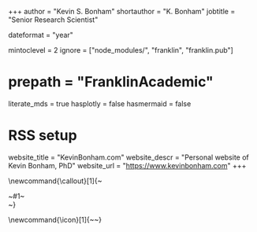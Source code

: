 +++
author = "Kevin S. Bonham"
shortauthor = "K. Bonham"
jobtitle = "Senior Research Scientist"

dateformat = "year"

mintoclevel = 2
ignore = ["node_modules/", "franklin", "franklin.pub"]

# prepath = "FranklinAcademic"

literate_mds = true
hasplotly = false
hasmermaid = false

# RSS setup
website_title = "KevinBonham.com"
website_descr = "Personal website of Kevin Bonham, PhD"
website_url   = "https://www.kevinbonham.com"
+++

\newcommand{\callout}[1]{~~~<div class="alert alert-note"><div>~~~#1~~~</div></div>~~~}

\newcommand{\icon}[1]{~~~<i class="fas fa-~~~!#1~~~"></i>~~~}
